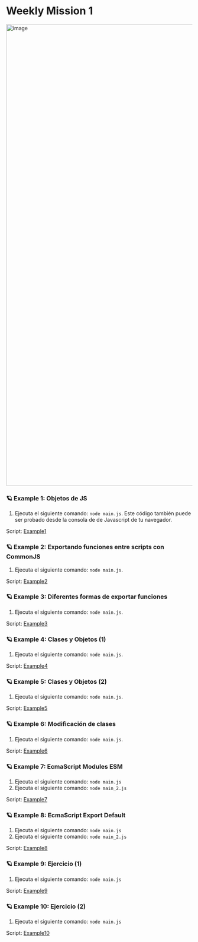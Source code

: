 # Weekly Mission 1
<img width="1244" alt="image" src="https://user-images.githubusercontent.com/17634377/161413194-a3f91d2f-a6cd-4edd-9382-8ffd65d8ed7c.png">

### 🪐 Example 1: Objetos de JS 
1. Ejecuta el siguiente comando: `node main.js`.
Este código también puede ser probado desde la consola de de Javascript de tu navegador.

Script: [Example1](https://github.com/DanielaBeltranCruz/Playbook-Node.js/tree/main/weekly_mission_1/example1/ "Example 1")

### 🪐 Example 2: Exportando funciones entre scripts con CommonJS
1. Ejecuta el siguiente comando: `node main.js`.

Script: [Example2](https://github.com/DanielaBeltranCruz/Playbook-Node.js/tree/main/weekly_mission_1/example2/ "Example 2")

### 🪐 Example 3: Diferentes formas de exportar funciones
1. Ejecuta el siguiente comando: `node main.js`.

Script: [Example3](https://github.com/DanielaBeltranCruz/Playbook-Node.js/tree/main/weekly_mission_1/example3/ "Example 3")

### 🪐 Example 4: Clases y Objetos (1)
1. Ejecuta el siguiente comando: `node main.js`.

Script: [Example4](https://github.com/DanielaBeltranCruz/Playbook-Node.js/tree/main/weekly_mission_1/example4/ "Example 4")

### 🪐 Example 5: Clases y Objetos (2)
1. Ejecuta el siguiente comando: `node main.js`.

Script: [Example5](https://github.com/DanielaBeltranCruz/Playbook-Node.js/tree/main/weekly_mission_1/example5/ "Example 5")

### 🪐 Example 6: Modificación de clases
1. Ejecuta el siguiente comando: `node main.js`.

Script: [Example6](https://github.com/DanielaBeltranCruz/Playbook-Node.js/tree/main/weekly_mission_1/example6/ "Example 6")

### 🪐 Example 7: EcmaScript Modules ESM
1. Ejecuta el siguiente comando: `node main.js`
2. Ejecuta el siguiente comando: `node main_2.js`

Script: [Example7](https://github.com/DanielaBeltranCruz/Playbook-Node.js/tree/main/weekly_mission_1/example7/ "Example 7")

### 🪐 Example 8: EcmaScript Export Default
1. Ejecuta el siguiente comando: `node main.js`
2. Ejecuta el siguiente comando: `node main_2.js`

Script: [Example8](https://github.com/DanielaBeltranCruz/Playbook-Node.js/tree/main/weekly_mission_1/example8/ "Example 8")

### 🪐 Example 9: Ejercicio (1)
1. Ejecuta el siguiente comando: `node main.js`

Script: [Example9](https://github.com/DanielaBeltranCruz/Playbook-Node.js/tree/main/weekly_mission_1/example9/ "Example 9")

### 🪐 Example 10: Ejercicio (2)
1. Ejecuta el siguiente comando: `node main.js`

Script: [Example10](https://github.com/DanielaBeltranCruz/Playbook-Node.js/tree/main/weekly_mission_1/example10/ "Example 10")


